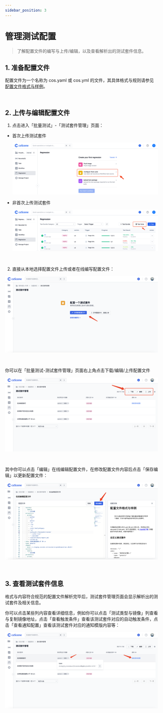```yaml
---
sidebar_position: 3
---
```


# 管理测试配置

> 了解配置文件的编写与上传/编辑，以及查看解析出的测试套件信息。

## 1. 准备配置文件

配置文件为一个名称为 cos.yaml 或 cos.yml 的文件，其具体格式与规则请参见 [配置文件格式与样例](../8-regression/yaml-sample.md)。

<br />

## 2. 上传与编辑配置文件

1. 点击进入「批量测试」-「测试套件管理」页面：

- 首次上传测试套件

  ![goto-config-1](../img/goto-config-1.png)

- 非首次上传测试套件

  ![goto-config-2](../img/goto-config-2.png)

<br />

2. 直接从本地选择配置文件上传或者在线编写配置文件：

![config-management-1](../img/upload-config.png)

<br />

你可以在「批量测试-测试套件管理」页面右上角点击下载/编辑/上传配置文件

![config-management-2](../img/manage-config.png)

<br />

其中你可以点击「编辑」在线编辑配置文件，在修改配置文件内容后点击「保存编辑」以更新配置文件：

![config-management-3](../img/update-config.png)

<br />

## 3. 查看测试套件信息

格式与内容符合规范的配置文件解析完毕后，测试套件管理页面会显示解析出的测试套件及相关信息。

你可以点击某些列内容查看详细信息，例如你可以点击「测试类型与镜像」列查看与复制镜像地址，点击「查看触发条件」查看该测试套件对应的自动触发条件，点击「查看通知配置」查看该测试套件对应的通知模版内容等：

![config-management-4](../img/test-suite-info.png)

<br />
